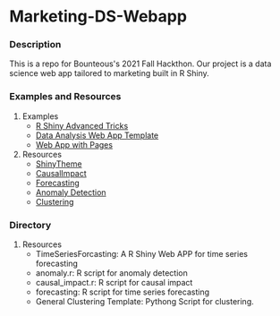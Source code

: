 # Marketing-DS-Webapp
### Description
This is a repo for Bounteous's 2021 Fall Hackthon. Our project is a data science web app tailored to marketing built in R Shiny. 
### Examples and Resources
1. Examples
   * [R Shiny Advanced Tricks](https://github.com/daattali/advanced-shiny)
   * [Data Analysis Web App Template](https://towardsdatascience.com/how-to-build-a-data-analysis-app-in-r-shiny-143bee9338f7)
   * [Web App with Pages](https://ericrayanderson.shinyapps.io/shinymaterial_dashboard/)
2. Resources
   * [ShinyTheme](https://rstudio.github.io/shinythemes/)
   * [CausalImpact](https://google.github.io/CausalImpact/CausalImpact.html)
   * [Forecasting](https://otexts.com/fpp2/forecasting-decomposition.html)
   * [Anomaly Detection](https://github.com/business-science/anomalize)
   * [Clustering](https://medium.com/@rumman1988/clustering-categorical-and-numerical-datatype-using-gower-distance-ab89b3aa90d9)
### Directory
1. Resources
   * TimeSeriesForcasting: A R Shiny Web APP for time series forecasting
   * anomaly.r: R script for anomaly detection
   * causal_impact.r: R script for causal impact
   * forecasting: R script for time series forecasting
   * General Clustering Template: Pythong Script for clustering. 
